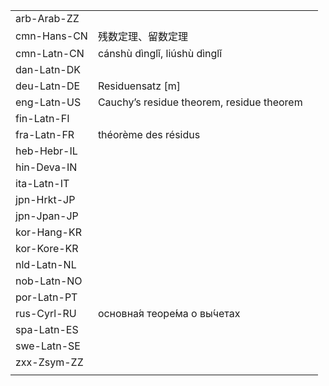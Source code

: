 | | | |
|-|-|-|
| arb-Arab-ZZ |  |  |
| cmn-Hans-CN | 残数定理、留数定理 |  |
| cmn-Latn-CN | cánshù dìnglǐ, liúshù dìnglǐ |  |
| dan-Latn-DK |  |  |
| deu-Latn-DE | Residuensatz [m] |  |
| eng-Latn-US | Cauchy’s residue theorem, residue theorem |  |
| fin-Latn-FI |  |  |
| fra-Latn-FR | théorème des résidus |  |
| heb-Hebr-IL |  |  |
| hin-Deva-IN |  |  |
| ita-Latn-IT |  |  |
| jpn-Hrkt-JP |  |  |
| jpn-Jpan-JP |  |  |
| kor-Hang-KR |  |  |
| kor-Kore-KR |  |  |
| nld-Latn-NL |  |  |
| nob-Latn-NO |  |  |
| por-Latn-PT |  |  |
| rus-Cyrl-RU | основна́я теоре́ма о вы́четах |  |
| spa-Latn-ES |  |  |
| swe-Latn-SE |  |  |
| zxx-Zsym-ZZ |  |  |
|  |  |  |